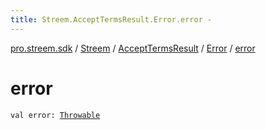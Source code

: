 ```yaml
---
title: Streem.AcceptTermsResult.Error.error - 
---
```


[pro.streem.sdk](../../../index.html) / [Streem](../../index.html) / [AcceptTermsResult](../index.html) / [Error](index.html) / [error](./error.html)

# error

`val error: `[`Throwable`](https://kotlinlang.org/api/latest/jvm/stdlib/kotlin/-throwable/index.html)